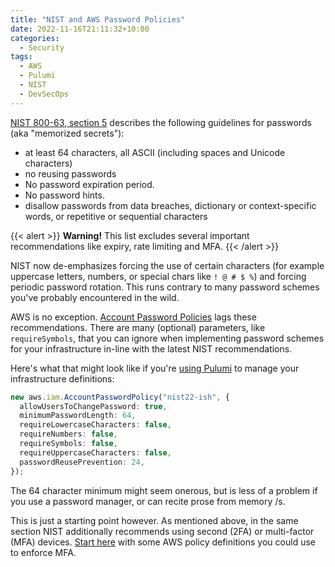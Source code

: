 ```yaml
---
title: "NIST and AWS Password Policies"
date: 2022-11-16T21:11:32+10:00
categories:
  - Security
tags:
  - AWS
  - Pulumi
  - NIST
  - DevSecOps
---
```


[NIST 800-63, section 5](https://pages.nist.gov/800-63-3/sp800-63b.html#sec5) describes the following guidelines for passwords (aka "memorized secrets"):

- at least 64 characters, all ASCII (including spaces and Unicode characters)
- no reusing passwords
- No password expiration period.
- No password hints.
- disallow passwords from data breaches, dictionary or context-specific words, or repetitive or sequential characters

{{< alert >}}
**Warning!** This list excludes several important recommendations like expiry, rate limiting and MFA.
{{< /alert >}}

NIST now de-emphasizes forcing the use of certain characters (for example uppercase letters, numbers, or special chars like `! @ # $ %`) and forcing periodic password rotation. This runs contrary to many password schemes you've probably encountered in the wild.

AWS is no exception. [Account Password Policies](https://docs.aws.amazon.com/IAM/latest/UserGuide/id_credentials_passwords_account-policy.html) lags these recommendations. There are many (optional) parameters, like `requireSymbols`, that you can ignore when implementing password schemes for your infrastructure in-line with the latest NIST recommendations.

Here's what that might look like if you're [using Pulumi](https://www.pulumi.com/registry/packages/aws/api-docs/iam/accountpasswordpolicy/) to manage your infrastructure definitions:

```typescript
new aws.iam.AccountPasswordPolicy("nist22-ish", {
  allowUsersToChangePassword: true,
  minimumPasswordLength: 64,
  requireLowercaseCharacters: false,
  requireNumbers: false,
  requireSymbols: false,
  requireUppercaseCharacters: false,
  passwordReusePrevention: 24,
});
```

The 64 character minimum might seem onerous, but is less of a problem if you use a password manager, or can recite prose from memory /s.

This is just a starting point however. As mentioned above, in the same section NIST additionally recommends using second (2FA) or multi-factor (MFA) devices. [Start here](https://www.obytes.com/blog/enforce-mfa-aws) with some AWS policy definitions you could use to enforce MFA.
